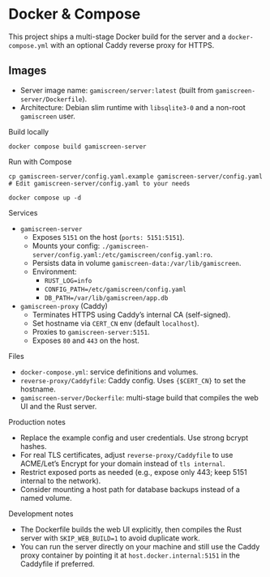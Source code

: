 # Docker & Compose

This project ships a multi-stage Docker build for the server and a `docker-compose.yml` with an optional Caddy reverse proxy for HTTPS.

## Images

- Server image name: `gamiscreen/server:latest` (built from `gamiscreen-server/Dockerfile`).
- Architecture: Debian slim runtime with `libsqlite3-0` and a non-root `gamiscreen` user.

Build locally
```
docker compose build gamiscreen-server
```

Run with Compose
```
cp gamiscreen-server/config.yaml.example gamiscreen-server/config.yaml
# Edit gamiscreen-server/config.yaml to your needs

docker compose up -d
```

Services
- `gamiscreen-server`
  - Exposes `5151` on the host (`ports: 5151:5151`).
  - Mounts your config: `./gamiscreen-server/config.yaml:/etc/gamiscreen/config.yaml:ro`.
  - Persists data in volume `gamiscreen-data:/var/lib/gamiscreen`.
  - Environment:
    - `RUST_LOG=info`
    - `CONFIG_PATH=/etc/gamiscreen/config.yaml`
    - `DB_PATH=/var/lib/gamiscreen/app.db`
- `gamiscreen-proxy` (Caddy)
  - Terminates HTTPS using Caddy’s internal CA (self-signed).
  - Set hostname via `CERT_CN` env (default `localhost`).
  - Proxies to `gamiscreen-server:5151`.
  - Exposes `80` and `443` on the host.

Files
- `docker-compose.yml`: service definitions and volumes.
- `reverse-proxy/Caddyfile`: Caddy config. Uses `{$CERT_CN}` to set the hostname.
- `gamiscreen-server/Dockerfile`: multi-stage build that compiles the web UI and the Rust server.

Production notes
- Replace the example config and user credentials. Use strong bcrypt hashes.
- For real TLS certificates, adjust `reverse-proxy/Caddyfile` to use ACME/Let’s Encrypt for your domain instead of `tls internal`.
- Restrict exposed ports as needed (e.g., expose only 443; keep 5151 internal to the network).
- Consider mounting a host path for database backups instead of a named volume.

Development notes
- The Dockerfile builds the web UI explicitly, then compiles the Rust server with `SKIP_WEB_BUILD=1` to avoid duplicate work.
- You can run the server directly on your machine and still use the Caddy proxy container by pointing it at `host.docker.internal:5151` in the Caddyfile if preferred.

